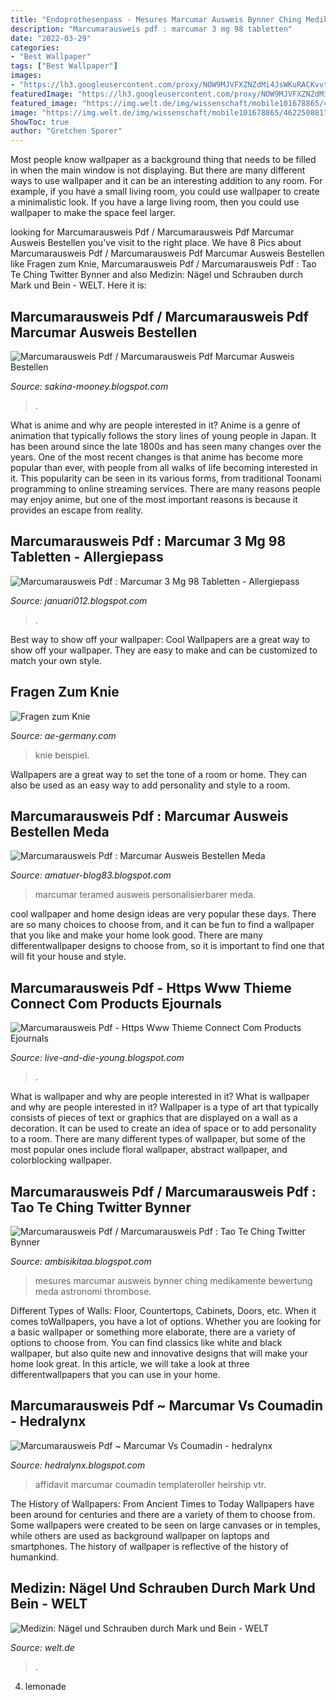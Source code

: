 ```yaml
---
title: "Endoprothesenpass - Mesures Marcumar Ausweis Bynner Ching Medikamente Bewertung Meda Astronomi Thrombose"
description: "Marcumarausweis pdf : marcumar 3 mg 98 tabletten"
date: "2022-03-29"
categories:
- "Best Wallpaper"
tags: ["Best Wallpaper"]
images:
- "https://lh3.googleusercontent.com/proxy/NOW9MJVFXZNZdMi4JsWKuRACKvvt8Ty6z5JLSXJnxJQggG9M12DlDEiLZ2mOrVLG8WVeMlim_4i-8YyLHMH1Z72o28YK7H2xKRsxkfr2T8ua6l9mySyUL6U=w1200-h630-p-k-no-nu"
featuredImage: "https://lh3.googleusercontent.com/proxy/NOW9MJVFXZNZdMi4JsWKuRACKvvt8Ty6z5JLSXJnxJQggG9M12DlDEiLZ2mOrVLG8WVeMlim_4i-8YyLHMH1Z72o28YK7H2xKRsxkfr2T8ua6l9mySyUL6U=w1200-h630-p-k-no-nu"
featured_image: "https://img.welt.de/img/wissenschaft/mobile101678865/4622508817-ci102l-w1024/000-612-61248v1-jpg.jpg"
image: "https://img.welt.de/img/wissenschaft/mobile101678865/4622508817-ci102l-w1024/000-612-61248v1-jpg.jpg"
ShowToc: true
author: "Gretchen Sporer"
---
```



Most people know wallpaper as a background thing that needs to be filled in when the main window is not displaying. But there are many different ways to use wallpaper and it can be an interesting addition to any room. For example, if you have a small living room, you could use wallpaper to create a minimalistic look. If you have a large living room, then you could use wallpaper to make the space feel larger.

	

		
looking for Marcumarausweis Pdf / Marcumarausweis Pdf Marcumar Ausweis Bestellen you've visit to the right place. We have 8 Pics about Marcumarausweis Pdf / Marcumarausweis Pdf Marcumar Ausweis Bestellen like Fragen zum Knie, Marcumarausweis Pdf / Marcumarausweis Pdf : Tao Te Ching Twitter Bynner and also Medizin: Nägel und Schrauben durch Mark und Bein - WELT. Here it is:
		
    
## Marcumarausweis Pdf / Marcumarausweis Pdf Marcumar Ausweis Bestellen

<img loading=lazy src="https://lh5.googleusercontent.com/proxy/l8rpYyzUWDq4iQSWCYnGWG2DF2mWRWyQlMOd8GvtZXucgkonaQv9tTJmtVRN1_ZuhEakChOp4iVbIfmE4DIpqIj9fxITstqGPiOkKfmMuiTeWXb8uKNBNTJ3zle3DQW38Lngea1IdNaQPORtNvPjW6lGlUVq2j-TdKCLaYrGtBIxj-9J6dl_HQcvQdW9n0QZPQ2QRVTV6DKpG1tMqV4g6SxKRnLrsve8D0hGheZkgq2jhOW-TV07-1MD-tNywVUjiiZNsoxtbrr4O5cLUk2tgcS0EvA9Vdv7-qiRDvM931NE-3UHAKwUCQSv9o7XcS0oLoljWsz9cA=w1200-h630-p-k-no-nu" onerror="this.onerror=null;this.src='https://tse1.mm.bing.net/th?id=OIP.FZvc76S71KJKm0rN4o7uDwHaFf&amp;pid=15.1';" alt="Marcumarausweis Pdf / Marcumarausweis Pdf Marcumar Ausweis Bestellen">

_Source: sakina-mooney.blogspot.com_

>. 

	

What is anime and why are people interested in it?
Anime is a genre of animation that typically follows the story lines of young people in Japan. It has been around since the late 1800s and has seen many changes over the years. One of the most recent changes is that anime has become more popular than ever, with people from all walks of life becoming interested in it. This popularity can be seen in its various forms, from traditional Toonami programming to online streaming services. There are many reasons people may enjoy anime, but one of the most important reasons is because it provides an escape from reality.

    
## Marcumarausweis Pdf : Marcumar 3 Mg 98 Tabletten - Allergiepass

<img loading=lazy src="https://lh3.googleusercontent.com/proxy/NOW9MJVFXZNZdMi4JsWKuRACKvvt8Ty6z5JLSXJnxJQggG9M12DlDEiLZ2mOrVLG8WVeMlim_4i-8YyLHMH1Z72o28YK7H2xKRsxkfr2T8ua6l9mySyUL6U=w1200-h630-p-k-no-nu" onerror="this.onerror=null;this.src='https://tse1.mm.bing.net/th?id=OIP.7pgp0mrt1vsxcyn50ERVVAAAAA&amp;pid=15.1';" alt="Marcumarausweis Pdf : Marcumar 3 Mg 98 Tabletten - Allergiepass">

_Source: januari012.blogspot.com_

>. 

	

Best way to show off your wallpaper:
Cool Wallpapers are a great way to show off your wallpaper. They are easy to make and can be customized to match your own style.

    
## Fragen Zum Knie

<img loading=lazy src="https://www.ae-germany.com/images/ae/oeffentlich/fotos-patientenfragen/pat_knie_09.png" onerror="this.onerror=null;this.src='https://tse4.mm.bing.net/th?id=OIP.1mG_YyTbm2NJtYxVX3ICrAAAAA&amp;pid=15.1';" alt="Fragen zum Knie">

_Source: ae-germany.com_

>knie beispiel. 

	

Wallpapers are a great way to set the tone of a room or home. They can also be used as an easy way to add personality and style to a room.

    
## Marcumarausweis Pdf : Marcumar Ausweis Bestellen Meda

<img loading=lazy src="https://www.teramed.de/uploads/monthly_2016_09/0c2d7b0312db7ef124bb42c4150dcf6f-patienteninfo_marcumar-page-001.jpg.b549408fba70115ba7d8526e8f72b23d.jpg" onerror="this.onerror=null;this.src='https://tse4.mm.bing.net/th?id=OIP.1dClqPh16FHlsLFOLLQOiQHaKe&amp;pid=15.1';" alt="Marcumarausweis Pdf : Marcumar Ausweis Bestellen Meda">

_Source: amatuer-blog83.blogspot.com_

>marcumar teramed ausweis personalisierbarer meda. 

	

cool wallpaper and home design ideas are very popular these days. There are so many choices to choose from, and it can be fun to find a wallpaper that you like and make your home look good. There are many differentwallpaper designs to choose from, so it is important to find one that will fit your house and style.

    
## Marcumarausweis Pdf - Https Www Thieme Connect Com Products Ejournals

<img loading=lazy src="https://is1-ssl.mzstatic.com/image/thumb/PurpleSource114/v4/93/03/01/93030132-5ebf-1330-f651-c0608870a452/4fc5f2d5-b05d-4f13-bd88-090d61d212d7_iphone8-7-settings.png/392x696bb.png" onerror="this.onerror=null;this.src='https://tse4.mm.bing.net/th?id=OIP.ldS6RYtUcHRpF2oxXzgRJAAAAA&amp;pid=15.1';" alt="Marcumarausweis Pdf - Https Www Thieme Connect Com Products Ejournals">

_Source: live-and-die-young.blogspot.com_

>. 

	

What is wallpaper and why are people interested in it?
What is wallpaper and why are people interested in it?
Wallpaper is a type of art that typically consists of pieces of text or graphics that are displayed on a wall as a decoration. It can be used to create an idea of space or to add personality to a room. There are many different types of wallpaper, but some of the most popular ones include floral wallpaper, abstract wallpaper, and colorblocking wallpaper.

    
## Marcumarausweis Pdf / Marcumarausweis Pdf : Tao Te Ching Twitter Bynner

<img loading=lazy src="https://i2.wp.com/docplayer.org/docs-images/50/18764514/images/page_2.jpg" onerror="this.onerror=null;this.src='https://tse2.mm.bing.net/th?id=OIP.cmc_XcWz_szvLJu33wDDRgHaKC&amp;pid=15.1';" alt="Marcumarausweis Pdf / Marcumarausweis Pdf : Tao Te Ching Twitter Bynner">

_Source: ambisikitaa.blogspot.com_

>mesures marcumar ausweis bynner ching medikamente bewertung meda astronomi thrombose. 

	

Different Types of Walls: Floor, Countertops, Cabinets, Doors, etc.
When it comes toWallpapers, you have a lot of options. Whether you are looking for a basic wallpaper or something more elaborate, there are a variety of options to choose from. You can find classics like white and black wallpaper, but also quite new and innovative designs that will make your home look great. In this article, we will take a look at three differentwallpapers that you can use in your home.

    
## Marcumarausweis Pdf ~ Marcumar Vs Coumadin - Hedralynx

<img loading=lazy src="https://data.templateroller.com/pdf_docs_html/2120/21203/2120347/form-vtr-262-affidavit-of-heirship-for-a-motor-vehicle-texas_print_big.png" onerror="this.onerror=null;this.src='https://tse2.mm.bing.net/th?id=OIP.g9KesbH1tvtUH5s6wbI6tgHaJr&amp;pid=15.1';" alt="Marcumarausweis Pdf ~ Marcumar Vs Coumadin - hedralynx">

_Source: hedralynx.blogspot.com_

>affidavit marcumar coumadin templateroller heirship vtr. 

	

The History of Wallpapers: From Ancient Times to Today
Wallpapers have been around for centuries and there are a variety of them to choose from. Some wallpapers were created to be seen on large canvases or in temples, while others are used as background wallpaper on laptops and smartphones. The history of wallpaper is reflective of the history of humankind.

    
## Medizin: Nägel Und Schrauben Durch Mark Und Bein - WELT

<img loading=lazy src="https://img.welt.de/img/wissenschaft/mobile101678865/4622508817-ci102l-w1024/000-612-61248v1-jpg.jpg" onerror="this.onerror=null;this.src='https://tse3.mm.bing.net/th?id=OIP.JR9eQ9OzZxT98mVfgmAF4QHaHP&amp;pid=15.1';" alt="Medizin: Nägel und Schrauben durch Mark und Bein - WELT">

_Source: welt.de_

>. 

	

4. lemonade 

